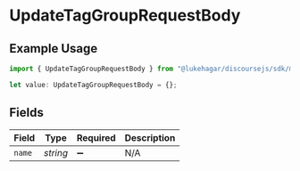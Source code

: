 # UpdateTagGroupRequestBody

## Example Usage

```typescript
import { UpdateTagGroupRequestBody } from "@lukehagar/discoursejs/sdk/models/operations";

let value: UpdateTagGroupRequestBody = {};
```

## Fields

| Field              | Type               | Required           | Description        |
| ------------------ | ------------------ | ------------------ | ------------------ |
| `name`             | *string*           | :heavy_minus_sign: | N/A                |